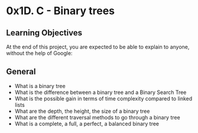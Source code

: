 # 0x1D. C - Binary trees

## Learning Objectives

At the end of this project, you are expected to be able to explain to anyone, without the help of Google:

## General

- What is a binary tree
- What is the difference between a binary tree and a Binary Search Tree
- What is the possible gain in terms of time complexity compared to linked lists
- What are the depth, the height, the size of a binary tree
- What are the different traversal methods to go through a binary tree
- What is a complete, a full, a perfect, a balanced binary tree
